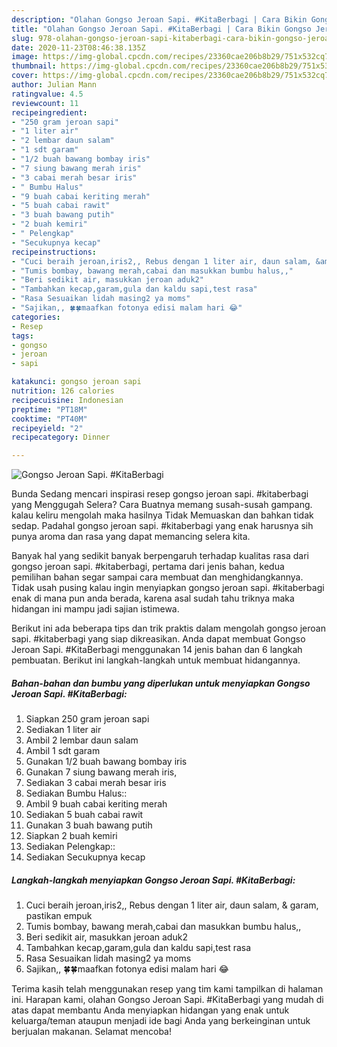 ```yaml
---
description: "Olahan Gongso Jeroan Sapi. #KitaBerbagi | Cara Bikin Gongso Jeroan Sapi. #KitaBerbagi Yang Sedap"
title: "Olahan Gongso Jeroan Sapi. #KitaBerbagi | Cara Bikin Gongso Jeroan Sapi. #KitaBerbagi Yang Sedap"
slug: 978-olahan-gongso-jeroan-sapi-kitaberbagi-cara-bikin-gongso-jeroan-sapi-kitaberbagi-yang-sedap
date: 2020-11-23T08:46:38.135Z
image: https://img-global.cpcdn.com/recipes/23360cae206b8b29/751x532cq70/gongso-jeroan-sapi-kitaberbagi-foto-resep-utama.jpg
thumbnail: https://img-global.cpcdn.com/recipes/23360cae206b8b29/751x532cq70/gongso-jeroan-sapi-kitaberbagi-foto-resep-utama.jpg
cover: https://img-global.cpcdn.com/recipes/23360cae206b8b29/751x532cq70/gongso-jeroan-sapi-kitaberbagi-foto-resep-utama.jpg
author: Julian Mann
ratingvalue: 4.5
reviewcount: 11
recipeingredient:
- "250 gram jeroan sapi"
- "1 liter air"
- "2 lembar daun salam"
- "1 sdt garam"
- "1/2 buah bawang bombay iris"
- "7 siung bawang merah iris"
- "3 cabai merah besar iris"
- " Bumbu Halus"
- "9 buah cabai keriting merah"
- "5 buah cabai rawit"
- "3 buah bawang putih"
- "2 buah kemiri"
- " Pelengkap"
- "Secukupnya kecap"
recipeinstructions:
- "Cuci beraih jeroan,iris2,, Rebus dengan 1 liter air, daun salam, &amp; garam, pastikan empuk"
- "Tumis bombay, bawang merah,cabai dan masukkan bumbu halus,,"
- "Beri sedikit air, masukkan jeroan aduk2"
- "Tambahkan kecap,garam,gula dan kaldu sapi,test rasa"
- "Rasa Sesuaikan lidah masing2 ya moms"
- "Sajikan,, 🍀🍀maafkan fotonya edisi malam hari 😂"
categories:
- Resep
tags:
- gongso
- jeroan
- sapi

katakunci: gongso jeroan sapi 
nutrition: 126 calories
recipecuisine: Indonesian
preptime: "PT18M"
cooktime: "PT40M"
recipeyield: "2"
recipecategory: Dinner

---
```



![Gongso Jeroan Sapi. #KitaBerbagi](https://img-global.cpcdn.com/recipes/23360cae206b8b29/751x532cq70/gongso-jeroan-sapi-kitaberbagi-foto-resep-utama.jpg)

Bunda Sedang mencari inspirasi resep gongso jeroan sapi. #kitaberbagi yang Menggugah Selera? Cara Buatnya memang susah-susah gampang. kalau keliru mengolah maka hasilnya Tidak Memuaskan dan bahkan tidak sedap. Padahal gongso jeroan sapi. #kitaberbagi yang enak harusnya sih punya aroma dan rasa yang dapat memancing selera kita.



Banyak hal yang sedikit banyak berpengaruh terhadap kualitas rasa dari gongso jeroan sapi. #kitaberbagi, pertama dari jenis bahan, kedua pemilihan bahan segar sampai cara membuat dan menghidangkannya. Tidak usah pusing kalau ingin menyiapkan gongso jeroan sapi. #kitaberbagi enak di mana pun anda berada, karena asal sudah tahu triknya maka hidangan ini mampu jadi sajian istimewa.


Berikut ini ada beberapa tips dan trik praktis dalam mengolah gongso jeroan sapi. #kitaberbagi yang siap dikreasikan. Anda dapat membuat Gongso Jeroan Sapi. #KitaBerbagi menggunakan 14 jenis bahan dan 6 langkah pembuatan. Berikut ini langkah-langkah untuk membuat hidangannya.

<!--inarticleads1-->

##### Bahan-bahan dan bumbu yang diperlukan untuk menyiapkan Gongso Jeroan Sapi. #KitaBerbagi:

1. Siapkan 250 gram jeroan sapi
1. Sediakan 1 liter air
1. Ambil 2 lembar daun salam
1. Ambil 1 sdt garam
1. Gunakan 1/2 buah bawang bombay iris
1. Gunakan 7 siung bawang merah iris,
1. Sediakan 3 cabai merah besar iris
1. Sediakan  Bumbu Halus::
1. Ambil 9 buah cabai keriting merah
1. Sediakan 5 buah cabai rawit
1. Gunakan 3 buah bawang putih
1. Siapkan 2 buah kemiri
1. Sediakan  Pelengkap::
1. Sediakan Secukupnya kecap




<!--inarticleads2-->

##### Langkah-langkah menyiapkan Gongso Jeroan Sapi. #KitaBerbagi:

1. Cuci beraih jeroan,iris2,, Rebus dengan 1 liter air, daun salam, &amp; garam, pastikan empuk
1. Tumis bombay, bawang merah,cabai dan masukkan bumbu halus,,
1. Beri sedikit air, masukkan jeroan aduk2
1. Tambahkan kecap,garam,gula dan kaldu sapi,test rasa
1. Rasa Sesuaikan lidah masing2 ya moms
1. Sajikan,, 🍀🍀maafkan fotonya edisi malam hari 😂




Terima kasih telah menggunakan resep yang tim kami tampilkan di halaman ini. Harapan kami, olahan Gongso Jeroan Sapi. #KitaBerbagi yang mudah di atas dapat membantu Anda menyiapkan hidangan yang enak untuk keluarga/teman ataupun menjadi ide bagi Anda yang berkeinginan untuk berjualan makanan. Selamat mencoba!

